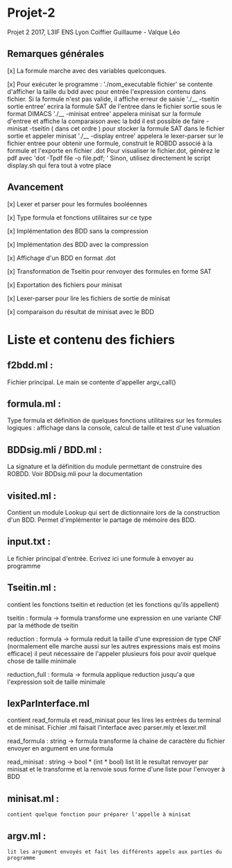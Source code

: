 # Projet-2
Projet 2 2017, L3IF ENS Lyon
Coiffier Guillaume - Valque Léo

## Remarques générales

[x] La formule marche avec des variables quelconques.

[x] Pour exécuter le programme :
    './nom_executable fichier' se contente d'afficher la taille du bdd avec pour entrée l'expression contenu dans
    fichier. Si la formule n'est pas valide, il affiche erreur de saisie
    './__ -tseitin sortie entree' ecrira la formule SAT de l'entree dans le fichier sortie sous le format DIMACS
    './__ -minisat entree' appelera minisat sur la formule d'entree et affiche la comparaison avec la bdd
    il est possible de faire -minisat -tseitin ( dans cet ordre ) pour stocker la formule SAT dans le fichier sortie et
    appeler minisat
    './__ -display entree' appelera le lexer-parser sur le fichier entree pour obtenir une formule, construit le ROBDD associé à la formule et l'exporte en fichier .dot
      Pour visualiser le fichier.dot, générez le pdf avec 'dot -Tpdf file -o file.pdf; '
      Sinon, utilisez directement le script display.sh qui fera tout à votre place

## Avancement

[x] Lexer et parser pour les formules booléennes

[x] Type formula et fonctions utilitaires sur ce type

[x] Implémentation des BDD sans la compression

[x] Implémentation des BDD avec la compression

[x] Affichage d'un BDD en format .dot

[x] Transformation de Tseitin pour renvoyer des formules en forme SAT

[x] Exportation des fichiers pour minisat

[x] Lexer-parser pour lire les fichiers de sortie de minisat

[x] comparaison du résultat de minisat avec le BDD

# Liste et contenu des fichiers

## f2bdd.ml :
Fichier principal. Le main se contente d'appeller argv_call()

## formula.ml :
Type formula et définition de quelques fonctions utilitaires sur les formules logiques :
  affichage dans la console, calcul de taille et test d'une valuation

## BDDsig.mli / BDD.ml :
  La signature et la définition du module permettant de construire des ROBDD. Voir BDDsig.mli pour la documentation

## visited.ml :
  Contient un module Lookup qui sert de dictionnaire lors de la construction d'un BDD. Permet d'implémenter le partage de mémoire des BDD.

## input.txt :
  Le fichier principal d'entrée. Ecrivez ici une formule à envoyer au programme

## Tseitin.ml :
contient les fonctions tseitin et reduction (et les fonctions qu'ils
appellent)

tseitin : formula -> formula
  transforme une expression en une variante CNF par la méthode de tseitin

reduction : formula -> formula
  reduit la taille d'une expression de type CNF (normalement elle marche aussi sur les autres expressions mais est moins efficace)
  il peut nécessaire de l'appeler plusieurs fois pour avoir quelque chose de taille minimale

reduction_full : formula -> formula
  applique reduction jusqu'a que l'expression soit de taille minimale

## lexParInterface.ml
contient read_formula et read_minisat pour les lires les entrées du terminal et de minisat. Fichier .ml faisait l'interface avec parser.mly et lexer.mll

read_formula : string -> formula
  transforme la chaine de caractère du fichier envoyer en argument en une formula

read_minisat : string -> bool * (int * bool) list
  lit le resultat renvoyer par minisat et le transforme et la renvoie sous forme d'une liste pour l'envoyer à BDD
## minisat.ml :
	contient quelque fonction pour préparer l'appelle à minisat

## argv.ml :
	lit les argument envoyés et fait les différents appels aux parties du programme
